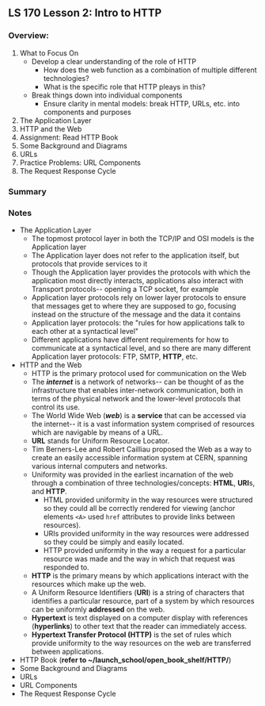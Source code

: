 ## LS 170 Lesson 2: Intro to HTTP



### Overview:

1. What to Focus On
   * Develop a clear understanding of the role of HTTP
     * How does the web function as a combination of multiple different technologies?
     * What is the specific role that HTTP pleays in this?
   * Break things down into individual components
     * Ensure clarity in mental models: break HTTP, URLs, etc. into components and purposes
2. The Application Layer
3. HTTP and the Web
4. Assignment: Read HTTP Book
5. Some Background and Diagrams
6. URLs
7. Practice Problems: URL Components
8. The Request Response Cycle



### Summary



### Notes

* The Application Layer
  * The topmost protocol layer in both the TCP/IP and OSI models is the Application layer
  * The Application layer does not refer to the application itself, but protocols that provide services to it
  * Though the Application layer provides the protocols with which the application most directly interacts, applications also interact with Transport protocols-- opening a TCP socket, for example
  * Application layer protocols rely on lower layer protocols to ensure that messages get to where they are supposed to go, focusing instead on the structure of the message and the data it contains
  * Application layer protocols: the "rules for how applications talk to each other at a syntactical level"
  * Different applications have different requirements for how to communicate at a syntactical level, and so there are many different Application layer protocols: FTP, SMTP, **HTTP**, etc.
* HTTP and the Web
  * HTTP is the primary protocol used for communication on the Web
  * The ***internet*** is a network of networks-- can be thought of as the infrastructure that enables inter-network communication, both in terms of the physical network and the lower-level protocols that control its use.
  * The World Wide Web (***web***) is a **service** that can be accessed via the internet-- it is a vast information system comprised of resources which are navigable by means of a URL.
  * **URL** stands for Uniform Resource Locator.
  * Tim Berners-Lee and Robert Cailliau proposed the Web as a way to create an easily accessible information system at CERN, spanning various internal computers and networks.
  * Uniformity was provided in the earliest incarnation of the web through a combination of three technologies/concepts: **HTML**, **URI**s, and **HTTP**.
    * HTML provided uniformity in the way resources were structured so they could all be correctly rendered for viewing (anchor elements `<A>` used `href` attributes to provide links between resources).
    * URIs provided uniformity in the way resources were addressed so they could be simply and easily located.
    * HTTP provided uniformity in the way a request for a particular resource was made and the way in which that request was responded to.
  * **HTTP** is the primary means by which applications interact with the resources which make up the web.
  * A Uniform Resource Identifiers (**URI**) is a string of characters that identifies a particular resource, part of a system by which resources can be uniformly **addressed** on the web.
  * **Hypertext** is text displayed on a computer display with references (**hyperlinks**) to other text that the reader can immediately access.
  * **Hypertext Transfer Protocol (HTTP)** is the set of rules which provide uniformity to the way resources on the web are transferred between applications.
* HTTP Book (**refer to ~/launch_school/open_book_shelf/HTTP/**)
* Some Background and Diagrams
* URLs
* URL Components
* The Request Response Cycle